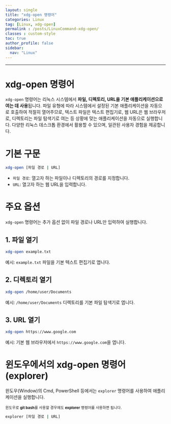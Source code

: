 ```yaml
---
layout: single
title: "xdg-open 명령어"
categories: Linux
tag: [Linux, xdg-open]
permalink : /posts/LinuxCommand-xdg-open/
classes : custom-style
toc: true
author_profile: false
sidebar:
  nav: "Linux"
---
```


<hr>

# xdg-open 명령어

`xdg-open` 명령어는 리눅스 시스템에서 **파일, 디렉토리, URL을 기본 애플리케이션으로 여는 데 사용**됩니다. 파일 유형에 따라 시스템에서 설정된 기본 애플리케이션을 자동으로 호출하여 적절히 열어주므로, 텍스트 파일은 텍스트 편집기로, 웹 URL은 웹 브라우저로, 디렉토리는 파일 탐색기로 여는 등 상황에 맞는 애플리케이션을 자동으로 실행합니다. 다양한 리눅스 데스크톱 환경에서 활용할 수 있으며, 일관된 사용자 경험을 제공합니다.

# 기본 구문

```bash
xdg-open [파일 경로 | URL]
```

- `파일 경로`: 열고자 하는 파일이나 디렉토리의 경로를 지정합니다.
- `URL`: 열고자 하는 웹 URL을 입력합니다.

# 주요 옵션

`xdg-open` 명령어는 추가 옵션 없이 파일 경로나 URL만 입력하여 실행합니다.

## 1. 파일 열기

```bash
xdg-open example.txt
```

예시: `example.txt` 파일을 기본 텍스트 편집기로 엽니다.

## 2. 디렉토리 열기

```bash
xdg-open /home/user/Documents
```

예시: `/home/user/Documents` 디렉토리를 기본 파일 탐색기로 엽니다.

## 3. URL 열기

```bash
xdg-open https://www.google.com
```

예시: 기본 웹 브라우저에서 `https://www.google.com`을 엽니다.

# 윈도우에서의 xdg-open 명령어(explorer)

윈도우(Window)의 Cmd, PowerShell 등에서는 `explorer` 명령어를 사용하여 애플리케이션을 실행합니다.

<small>윈도우로 **git bash**를 사용할 경우에도 **explorer** 명령어를 사용하면 됩니다.</small>

```bash
explorer [파일 경로 | URL]
```

